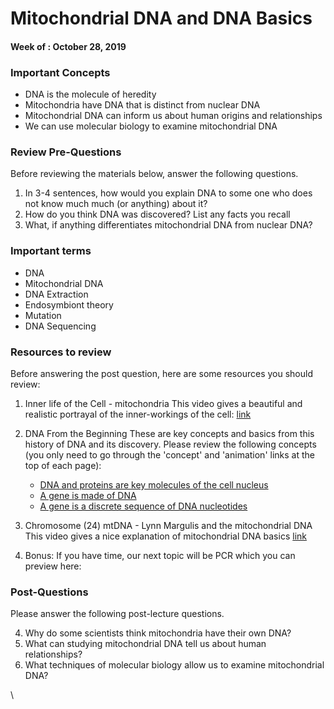 # Mitochondrial DNA and DNA Basics

#### Week of : October 28, 2019


### Important Concepts

* DNA is the molecule of heredity
* Mitochondria have DNA that is distinct from nuclear DNA
* Mitochondrial DNA can inform us about human origins and relationships
* We can use molecular biology to examine mitochondrial DNA


### Review Pre-Questions

Before reviewing the materials below, answer the following questions.

1. In 3-4 sentences, how would you explain DNA to some one who does not know much
   much (or anything) about it?
2. How do you think DNA was discovered? List any facts you recall
3. What, if anything differentiates mitochondrial DNA from nuclear DNA?

### Important terms

* DNA
* Mitochondrial DNA
* DNA Extraction
* Endosymbiont theory
* Mutation
* DNA Sequencing


### Resources to review

Before answering the post question, here are some resources you should review:

1. Inner life of the Cell - mitochondria
   This video gives a beautiful and realistic portrayal of the inner-workings
   of the cell: [link](https://www.youtube.com/watch?v=vkYEYjintqU)

2. DNA From the Beginning
   These are key concepts and basics from this history of DNA and its discovery.
   Please review the following concepts (you only need to go through the 'concept'
   and 'animation' links at the top of each page):
   - [DNA and proteins are key molecules of the cell nucleus](http://dnaftb.org/15/av.html)
   - [A gene is made of DNA](http://dnaftb.org/17/)
   - [A gene is a discrete sequence of DNA nucleotides](http://dnaftb.org/23/)

3. Chromosome (24) mtDNA - Lynn Margulis and the mitochondrial DNA
   This video gives a nice explanation of mitochondrial DNA basics [link](https://www.youtube.com/watch?v=ru7Wyt778QQ)
   

4. Bonus: If you have time, our next topic will be PCR which you can preview here:


### Post-Questions

Please answer the following post-lecture questions.

4. Why do some scientists think mitochondria have their own DNA?
5. What can studying mitochondrial DNA tell us about human relationships?
6. What techniques of molecular biology allow us to examine mitochondrial DNA?

\